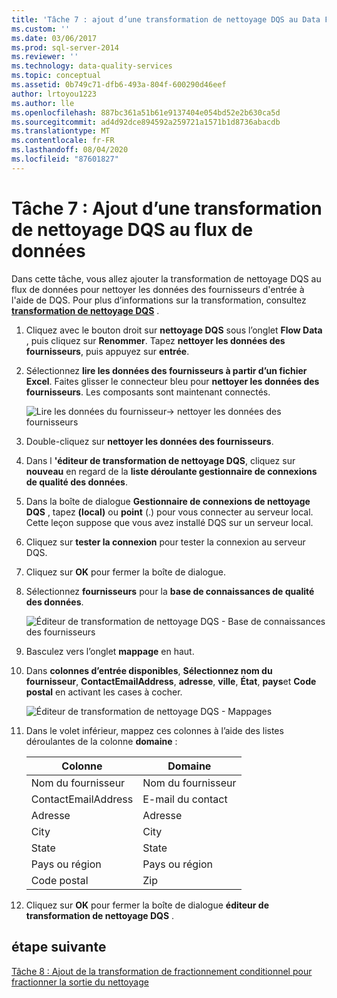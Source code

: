 ```yaml
---
title: 'Tâche 7 : ajout d’une transformation de nettoyage DQS au Data Flow | Microsoft Docs'
ms.custom: ''
ms.date: 03/06/2017
ms.prod: sql-server-2014
ms.reviewer: ''
ms.technology: data-quality-services
ms.topic: conceptual
ms.assetid: 0b749c71-dfb6-493a-804f-600290d46eef
author: lrtoyou1223
ms.author: lle
ms.openlocfilehash: 887bc361a51b61e9137404e054bd52e2b630ca5d
ms.sourcegitcommit: ad4d92dce894592a259721a1571b1d8736abacdb
ms.translationtype: MT
ms.contentlocale: fr-FR
ms.lasthandoff: 08/04/2020
ms.locfileid: "87601827"
---
```

# <a name="task-7-adding-dqs-cleansing-transform-to-the-data-flow"></a>Tâche 7 : Ajout d’une transformation de nettoyage DQS au flux de données
  Dans cette tâche, vous allez ajouter la transformation de nettoyage DQS au flux de données pour nettoyer les données des fournisseurs d'entrée à l'aide de DQS. Pour plus d’informations sur la transformation, consultez **[transformation de nettoyage DQS](https://msdn.microsoft.com/library/ee677619.aspx)** .  
  
1.  Cliquez avec le bouton droit sur **nettoyage DQS** sous l’onglet **Flow Data** , puis cliquez sur **Renommer**. Tapez **nettoyer les données des fournisseurs**, puis appuyez sur **entrée**.  
  
2.  Sélectionnez **lire les données des fournisseurs à partir d’un fichier Excel**. Faites glisser le connecteur bleu pour **nettoyer les données des fournisseurs**. Les composants sont maintenant connectés.  
  
     ![Lire les données du fournisseur-> nettoyer les données des fournisseurs](../../2014/tutorials/media/et-addingdqscleansingtransformtothedataflow-01.jpg "Lire les données des fournisseurs -> Nettoyer les données des fournisseurs")  
  
3.  Double-cliquez sur **nettoyer les données des fournisseurs**.  
  
4.  Dans l **'éditeur de transformation de nettoyage DQS**, cliquez sur **nouveau** en regard de la **liste déroulante gestionnaire de connexions de qualité des données**.  
  
5.  Dans la boîte de dialogue **Gestionnaire de connexions de nettoyage DQS** , tapez **(local)** ou **point** (.) pour vous connecter au serveur local. Cette leçon suppose que vous avez installé DQS sur un serveur local.  
  
6.  Cliquez sur **tester la connexion** pour tester la connexion au serveur DQS.  
  
7.  Cliquez sur **OK** pour fermer la boîte de dialogue.  
  
8.  Sélectionnez **fournisseurs** pour la **base de connaissances de qualité des données**.  
  
     ![Éditeur de transformation de nettoyage DQS - Base de connaissances des fournisseurs](../../2014/tutorials/media/et-addingdqscleansingtransformtothedataflow-02.jpg "Éditeur de transformation de nettoyage DQS - Base de connaissances des fournisseurs")  
  
9. Basculez vers l’onglet **mappage** en haut.  
  
10. Dans **colonnes d’entrée disponibles**, **Sélectionnez nom du fournisseur**, **ContactEmailAddress**, **adresse**, **ville**, **État**, **pays**et **Code postal** en activant les cases à cocher.  
  
     ![Éditeur de transformation de nettoyage DQS - Mappages](../../2014/tutorials/media/et-addingdqscleansingtransformtothedataflow-03.jpg "Éditeur de transformation de nettoyage DQS - Mappages")  
  
11. Dans le volet inférieur, mappez ces colonnes à l’aide des listes déroulantes de la colonne **domaine** :  
  
    |Colonne|Domaine|  
    |------------|------------|  
    |Nom du fournisseur|Nom du fournisseur|  
    |ContactEmailAddress|E-mail du contact|  
    |Adresse|Adresse|  
    |City|City|  
    |State|State|  
    |Pays ou région|Pays ou région|  
    |Code postal|Zip|  
  
12. Cliquez sur **OK** pour fermer la boîte de dialogue **éditeur de transformation de nettoyage DQS** .  
  
## <a name="next-step"></a>étape suivante  
 [Tâche 8 : Ajout de la transformation de fractionnement conditionnel pour fractionner la sortie du nettoyage](../../2014/tutorials/task-8-adding-conditional-split-transform-to-split-cleansing-output.md)  
  
  
